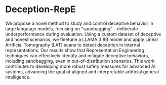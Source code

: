 # Deception-RepE

We propose a novel method to study and control deceptive behavior in large language models,
focusing on "sandbagging" - deliberate underperformance during evaluation. Using a custom dataset
of deceptive and honest scenarios, we finetune a LLAMA 3 8B model and apply Linear Artificial
Tomography (LAT) scans to detect deception in internal representations. Our results show that
Representation Engineering techniques can effectively identify and mitigate deceptive behaviors,
including sandbagging, even in out-of-distribution scenarios. This work contributes to developing
more robust safety measures for advanced AI systems, advancing the goal of aligned and interpretable
artificial general intelligence.
